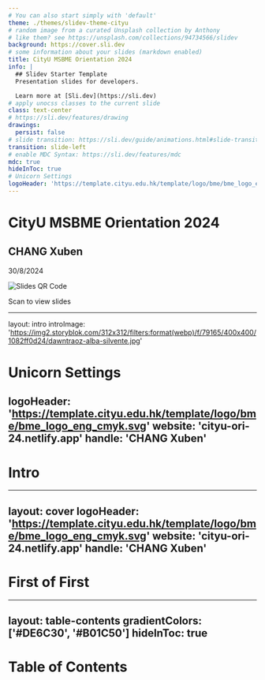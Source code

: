 ```yaml
---
# You can also start simply with 'default'
theme: ./themes/slidev-theme-cityu
# random image from a curated Unsplash collection by Anthony
# like them? see https://unsplash.com/collections/94734566/slidev
background: https://cover.sli.dev
# some information about your slides (markdown enabled)
title: CityU MSBME Orientation 2024
info: |
  ## Slidev Starter Template
  Presentation slides for developers.

  Learn more at [Sli.dev](https://sli.dev)
# apply unocss classes to the current slide
class: text-center
# https://sli.dev/features/drawing
drawings:
  persist: false
# slide transition: https://sli.dev/guide/animations.html#slide-transitions
transition: slide-left
# enable MDC Syntax: https://sli.dev/features/mdc
mdc: true
hideInToc: true
# Unicorn Settings
logoHeader: 'https://template.cityu.edu.hk/template/logo/bme/bme_logo_eng_cmyk.svg'
---
```


# CityU MSBME Orientation 2024

## CHANG Xuben

30/8/2024

<span class="absolute bottom-20 right-30 w-20 h-20" >
  <img src="https://api.qrserver.com/v1/create-qr-code/?size=200x200&data=https://cityu-ori-24.netlify.app/" alt="Slides QR Code" class="p-1 rounded-md bg-white" />
  <p class="mt-1">Scan to view slides</p>
</span>


<!--
The last comment block of each slide will be treated as slide notes. It will be visible and editable in Presenter Mode along with the slide. [Read more in the docs](https://sli.dev/guide/syntax.html#notes)
-->

---
layout: intro
introImage: 'https://img2.storyblok.com/312x312/filters:format(webp)/f/79165/400x400/1082ff0d24/dawntraoz-alba-silvente.jpg'
# Unicorn Settings
logoHeader: 'https://template.cityu.edu.hk/template/logo/bme/bme_logo_eng_cmyk.svg'
website: 'cityu-ori-24.netlify.app'
handle: 'CHANG Xuben'
---

# Intro

---
layout: cover
logoHeader: 'https://template.cityu.edu.hk/template/logo/bme/bme_logo_eng_cmyk.svg'
website: 'cityu-ori-24.netlify.app'
handle: 'CHANG Xuben'
---

# First of First

<!--
Here is another comment.
-->

---
layout: table-contents
gradientColors: ['#DE6C30', '#B01C50']
hideInToc: true
---

# Table of Contents
<Toc />